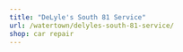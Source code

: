 ```yaml
---
title: "DeLyle's South 81 Service"
url: /watertown/delyles-south-81-service/
shop: car repair
---
```


